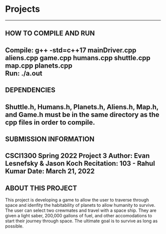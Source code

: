 # Projects
------------------------
HOW TO COMPILE AND RUN
------------------------
Compile: g++ -std=c++17 mainDriver.cpp aliens.cpp game.cpp humans.cpp shuttle.cpp map.cpp planets.cpp <br /> 
Run: ./a.out
------------------------
DEPENDENCIES
------------------------
Shuttle.h, Humans.h, Planets.h, Aliens.h, Map.h, and Game.h must be in the same directory as the cpp files in order to compile.
------------------------
SUBMISSION INFORMATION
------------------------
CSCI1300 Spring 2022 Project 3
Author: Evan Lesnefsky & Jason Koch
Recitation: 103 - Rahul Kumar
Date: March 21, 2022
------------------------
ABOUT THIS PROJECT
------------------------
This project is developing a game to allow the user to traverse through
space and idenfity the habitability of planets to allow humanity to survive.
The user can select two crewmates and travel with a space ship. They are given
a light saber, 200,000 gallons of fuel, and other accomodations to start
their journey through space. The ultimate goal is to survive as long as possible.
